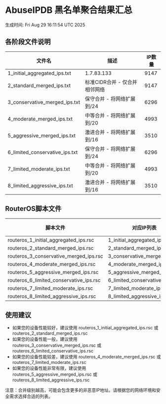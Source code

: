 # AbuseIPDB 黑名单聚合结果汇总
生成时间: Fri Aug 29 16:11:54 UTC 2025

## 各阶段文件说明

| 文件名 | 描述 | IP数量 |
|--------|------|--------|
| 1_initial_aggregated_ips.txt | 1.7.83.133 | 9147 |
| 2_standard_merged_ips.txt | 标准CIDR合并 - 仅合并相邻网络 | 9147 |
| 3_conservative_merged_ips.txt | 保守合并 - 将网络扩展到/24 | 6296 |
| 4_moderate_merged_ips.txt | 中等合并 - 将网络扩展到/20 | 4993 |
| 5_aggressive_merged_ips.txt | 激进合并 - 将网络扩展到/16 | 3510 |
| 6_limited_conservative_ips.txt | 保守合并 - 将网络扩展到/24 | 6296 |
| 7_limited_moderate_ips.txt | 中等合并 - 将网络扩展到/20 | 4993 |
| 8_limited_aggressive_ips.txt | 激进合并 - 将网络扩展到/16 | 3510 |

## RouterOS脚本文件

| 脚本文件 | 对应IP列表 | IP数量 |
|----------|------------|--------|
| routeros_1_initial_aggregated_ips.rsc | 1_initial_aggregated_ips.txt | 9147 |
| routeros_2_standard_merged_ips.rsc | 2_standard_merged_ips.txt | 9147 |
| routeros_3_conservative_merged_ips.rsc | 3_conservative_merged_ips.txt | 6296 |
| routeros_4_moderate_merged_ips.rsc | 4_moderate_merged_ips.txt | 4993 |
| routeros_5_aggressive_merged_ips.rsc | 5_aggressive_merged_ips.txt | 3510 |
| routeros_6_limited_conservative_ips.rsc | 6_limited_conservative_ips.txt | 6296 |
| routeros_7_limited_moderate_ips.rsc | 7_limited_moderate_ips.txt | 4993 |
| routeros_8_limited_aggressive_ips.rsc | 8_limited_aggressive_ips.txt | 3510 |

## 使用建议

- 如果您的设备性能较好，建议使用 routeros_1_initial_aggregated_ips.rsc 或 routeros_2_standard_merged_ips.rsc
- 如果您的设备性能一般，建议使用 routeros_3_conservative_merged_ips.rsc 或 routeros_6_limited_conservative_ips.rsc
- 如果您的设备性能较差，建议使用 routeros_4_moderate_merged_ips.rsc 或 routeros_7_limited_moderate_ips.rsc
- 如果您的设备性能非常有限，建议使用 routeros_5_aggressive_merged_ips.rsc 或 routeros_8_limited_aggressive_ips.rsc

注意：合并级别越高，可能会包含更多的非恶意IP地址。请根据您的网络环境和安全需求选择合适的列表。
